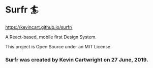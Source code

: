 # Surfr 🏄
https://kevincart.github.io/surfr/

A React-based, mobile first Design System.


This project is Open Source under an MIT License.


### Surfr was created by Kevin Cartwright on 27 June, 2019.
